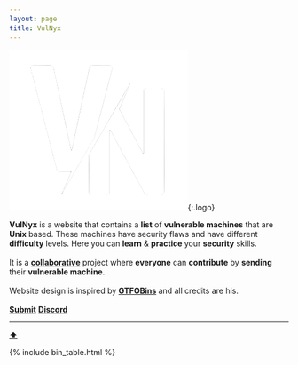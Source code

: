 ```yaml
---
layout: page
title: VulNyx
---
```


![logo](/assets/logo.png){:.logo}

<div id="vvm-state">
<b>VulNyx</b> is a website that contains a <b>list</b> of <b>vulnerable machines</b> that are <b>Unix</b> based. These machines have security flaws and have different <b>difficulty</b> levels. Here you can <b>learn</b> & <b>practice</b> your <b>security</b> skills.
<br>
<br>
It is a <a href="https://github.com/vulnyx/vulnyx.github.io/graphs/contributors" target="_blank"><b>collaborative</b></a> project where <b>everyone</b> can <b>contribute</b> by <b>sending</b> their <b>vulnerable machine</b>.
<br>
<br>
Website design is inspired by <a href="https://gtfobins.github.io/" target="_blank"><b>GTFOBins</b></a> and all credits are his.
<br>
<br>
<span class="cinfo"><a href="submit"><b>Submit</b></a>&nbsp;<a href="https://discord.gg/qdm3bN3Emb" target="_blank"><b>Discord</b></a></span>
<br>
<hr>
</div>
<a href="#" class="bttop">⬆️</a>

{% include bin_table.html %}
